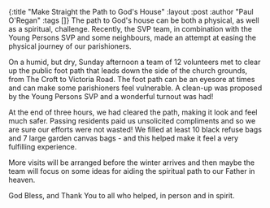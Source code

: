 {:title "Make Straight the Path to God's House"
 :layout :post
 :author "Paul O'Regan"
 :tags []}
The path to God's house can be both a physical, as well as a spiritual, challenge. Recently, the SVP team, in combination with the Young Persons SVP and some neighbours, made an attempt at easing the physical journey of our parishioners.

On a humid, but dry, Sunday afternoon a team of 12 volunteers met to clear up the public foot path that leads down the side of the church grounds, from The Croft to Victoria Road. The foot path can be an eyesore at times and can make some parishioners feel vulnerable. A clean-up was proposed by the Young Persons SVP and a wonderful turnout was had!

At the end of three hours, we had cleared the path, making it look and feel much safer. Passing residents paid us unsolicited compliments and so we are sure our efforts were not wasted! We filled at least 10 black refuse bags and 7 large garden canvas bags - and this helped make it feel a very fulfilling experience.

More visits will be arranged before the winter arrives and then maybe the team will focus on some ideas for aiding the spiritual path to our Father in heaven.

God Bless, and Thank You to all who helped, in person and in spirit.
